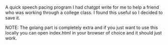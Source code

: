 A quick speech pacing program I had chatgpt write for me to help a friend who was working through a college class. I found this useful so I decided to save it.

NOTE: The golang part is completely extra and if you just want to use this locally you can open index.html in your browser of choice and it should just work.